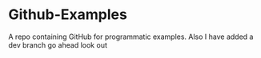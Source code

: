 # Github-Examples
A repo containing GitHub for programmatic examples. Also I have added a dev branch go ahead look out
